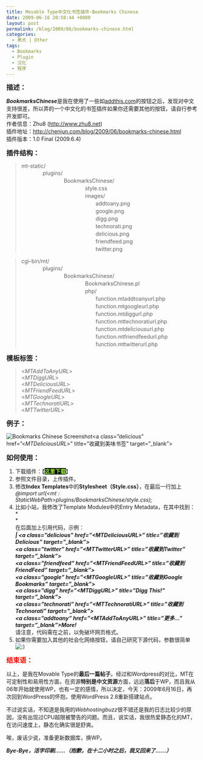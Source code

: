 ```yaml
---
title: Movable Type中文化书签插件-Bookmarks Chinese
date: 2009-06-16 20:58:44 +0800
layout: post
permalink: /blog/2009/06/bookmarks-chinese.html
categories:
  - 黑犬 | Other
tags:
  - Bookmarks
  - Plugin
  - 汉化
  - 程序
---
```

<font style="font-size: 1.25em;"><b>描述：</b></font>

***BookmarksChinese***是我在使用了一些如<a class="" title="AddThis" target="_blank" href="http://www.addthis.com/">addthis.com</a>的按钮之后，发现对中文支持很差，所以弄的一个中文化的书签插件如果你还需要其他的按钮，请自行参考开发即可。  
作者信息：Zhu8 (<a class="" title="Zhu8''s Web" href="http://chenjun.com/">http://www.zhu8.net</a>)  
插件地址：<a class="" title="Zhu8''s Web" href="http://chenjun.com/blog/2009/06/bookmarks-chinese.html">http://chenjun.com/blog/2009/06/bookmarks-chinese.html</a>  
插件版本：1.0 Final (2009.6.4)

<!--more-->

<font style="font-size: 1.25em;"><b>插件结构：</b></font>

> mt-static/  
> 　　　　plugins/  
> 　　　　　　　　BookmarksChinese/  
> 　　　　　　　　　　　　style.css  
> 　　　　　　　　　　　　images/  
> 　　　　　　　　　　　　　　addtoany.png  
> 　　　　　　　　　　　　　　google.png  
> 　　　　　　　　　　　　　　digg.png  
> 　　　　　　　　　　　　　　technorati.png  
> 　　　　　　　　　　　　　　delicious.png  
> 　　　　　　　　　　　　　　friendfeed.png  
> 　　　　　　　　　　　　　　twitter.png

> cgi-bin/mt/  
> 　　　　plugins/  
> 　　　　　　　　BookmarksChinese/  
> 　　　　　　　　　　　　BookmarksChinese.pl  
> 　　　　　　　　　　　　php/  
> 　　　　　　　　　　　　　　function.mtaddtoanyurl.php  
> 　　　　　　　　　　　　　　function.mtgoogleurl.php  
> 　　　　　　　　　　　　　　function.mtdiggurl.php  
> 　　　　　　　　　　　　　　function.mttechnoratiurl.php  
> 　　　　　　　　　　　　　　function.mtdeliciousurl.php  
> 　　　　　　　　　　　　　　function.mtfriendfeedurl.php  
> 　　　　　　　　　　　　　　function.mttwitterurl.php

<font style="font-size: 1.25em;"><b>模板标签：</b></font>

> <$MTAddToAnyURL$>  
> <$MTDiggURL$>  
> <$MTDeliciousURL$>  
> <$MTFriendFeedURL$>  
> <$MTGoogleURL$>  
> <$MTTechnoratiURL$>  
> <$MTTwitterURL$>

<font style="font-size: 1.25em;"><b>例子：</b></font>

<img class="yui-img" style="float: left;" alt="Bookmarks Chinese Screenshot" title="Bookmarks Chinese Screenshot" src="http://junnie.3322.org/images/zhu8.net/BookmarksChinese.png" />

<a class=&#8221;delicious&#8221; href=&#8221;<$MTDeliciousURL$>&#8221; title=&#8221;收藏到美味书签&#8221; target=&#8221;_blank&#8221;></a></p> 

<font style="font-size: 1.25em;"><b>如何使用：</b></font>

1.  下载插件：【<a class="" title="Bookmarks Chinese 下载地址" target="_blank" href="http://chenjun.com/blog/upload/BookMarksChinese.zip"><b><span style="background-color: rgb(0, 0, 0); color: rgb(160, 255, 64);">这里下载</span></b></a>】
2.  参照文件目录，上传插件。
3.  修改**Index Templates**中的**Stylesheet（Style.css）**，在最后一行加上  
    *@import url(<$mt:StaticWebPath$>plugins/BookmarksChinese/style.css);*
4.  比如小站，我修改了Template Modules中的Entry Metadata，在其中找到：*  
    *  
    在后面加上引用代码，示例：  
    ***<span class=&#8221;separator&#8221;>|</span> <a class=&#8221;delicious&#8221; href=&#8221;<$MTDeliciousURL$>&#8221; title=&#8221;收藏到Delicious&#8221; target=&#8221;_blank&#8221;></a>  
    <a class=&#8221;twitter&#8221; href=&#8221;<$MTTwitterURL$>&#8221; title=&#8221;收藏到Twitter&#8221; target=&#8221;_blank&#8221;></a>  
    <a class=&#8221;friendfeed&#8221; href=&#8221;<$MTFriendFeedURL$>&#8221; title=&#8221;收藏到FriendFeed&#8221; target=&#8221;_blank&#8221;></a>  
    <a class=&#8221;google&#8221; href=&#8221;<$MTGoogleURL$>&#8221; title=&#8221;收藏到Google Bookmarks&#8221; target=&#8221;_blank&#8221;></a>  
    <a class=&#8221;digg&#8221; href=&#8221;<$MTDiggURL$>&#8221; title=&#8221;Digg This!&#8221; target=&#8221;_blank&#8221;></a>  
    <a class=&#8221;technorati&#8221; href=&#8221;<$MTTechnoratiURL$>&#8221; title=&#8221;收藏到Technorati&#8221; target=&#8221;_blank&#8221;></a>  
    <a class=&#8221;addtoany&#8221; href=&#8221;<$MTAddToAnyURL$>&#8221; title=&#8221;更多&#8230;&#8221; target=&#8221;_blank&#8221;>More!</a>***  
    请注意，代码需在之前，以免破坏网页格式。
5.  如果你需要加入其他的社会化网络按钮，请自己研究下源代码，参数很简单 <img src="http://chenjun.com/wp/wp-includes/images/smilies/icon_smile.gif" alt=":)" class="wp-smiley" /> 

<font style="color: rgb(255, 0, 0); font-size: 1.25em;"><b>结束语：</b></font>

以上，是我在Movable Type的**最后一篇帖子**。经过和Wordpress的对比，MT在可定制性和易用性方面，在资源**特别是中文资源**方面，远远**落后**于WP，而且我从06年开始就使用WP，也有一定的感情，所以决定，今天：2009年6月16日，再次回到WordPress的怀抱，使用WordPress 2.8重新搭建站点。

不过说实话，不知道是我用的*Webhostingbuzz*很不错还是我的日志比较少的原因，没有出现过CPU超限被警告的问题。而且，说实话，我很热爱静态化的MT，在访问速度上，静态化确实很是舒爽。

唉，废话少说，准备更新数据库，换WP。

***Bye-Bye，活字印刷&#8230;&#8230;（抱歉，在十二小时之后，我又回来了&#8230;&#8230;）***